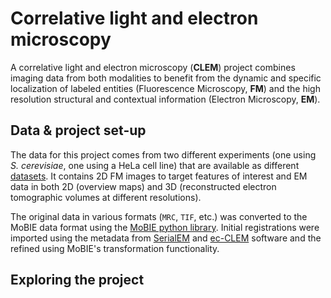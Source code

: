 # Correlative light and electron microscopy

A correlative light and electron microscopy (**CLEM**) project combines imaging data from both modalities to benefit from the dynamic and specific localization of labeled entities (Fluorescence Microscopy, **FM**) and the high  resolution
structural and contextual information (Electron Microscopy, **EM**).

## Data & project set-up

The data for this project comes from two different experiments (one using _S. cerevisiae_, one using a HeLa cell line) that are available as different [datasets](../specs/template_dataset.md).
It contains 2D FM images to target features of interest and EM data in both 2D (overview maps) and 3D (reconstructed electron tomographic volumes at different resolutions).

The original data in various formats (`MRC`, `TIF`, etc.) was converted to the MoBIE data format using the [MoBIE python library](https://github.com/mobie/mobie-utils-python).
Initial registrations were imported using the metadata from [SerialEM]() and [ec-CLEM]() software and the refined using MoBIE's transformation functionality.

## Exploring the project
